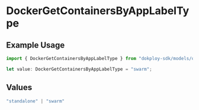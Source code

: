 # DockerGetContainersByAppLabelType

## Example Usage

```typescript
import { DockerGetContainersByAppLabelType } from "dokploy-sdk/models/operations";

let value: DockerGetContainersByAppLabelType = "swarm";
```

## Values

```typescript
"standalone" | "swarm"
```